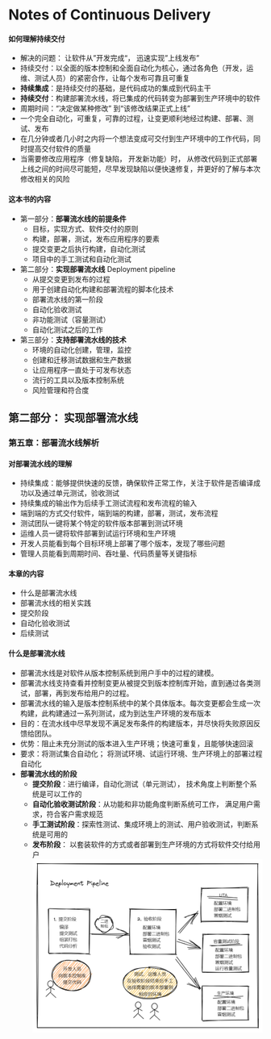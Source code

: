 # Notes of Continuous Delivery

#### 如何理解持续交付
- 解决的问题： 让软件从”开发完成“， 迅速实现”上线发布”  
- 持续交付：以全面的版本控制和全面自动化为核心，通过各角色（开发，运维、测试人员）的紧密合作，让每个发布可靠且可重复  
- **持续集成**：是持续交付的基础，是代码成功的集成到代码主干  
- **持续交付**：构建部署流水线，将已集成的代码转变为部署到生产环境中的软件   
- 周期时间：“决定做某种修改” 到“该修改结果正式上线”  
- 一个完全自动化，可重复，可靠的过程，让变更顺利地经过构建、部署、测试、发布  
- 在几分钟或者几小时之内将一个想法变成可交付到生产环境中的工作代码，同时提高交付软件的质量
- 当需要修改应用程序（修复缺陷， 开发新功能）时， 从修改代码到正式部署上线之间的时间尽可能短，尽早发现缺陷以便快速修复，并更好的了解与本次修改相关的风险  

#### 这本书的内容
- 第一部分：**部署流水线的前提条件**
  - 目标，实现方式、软件交付的原则
  - 构建，部署，测试，发布应用程序的要素
  - 提交变更之后执行构建，自动化测试
  - 项目中的手工测试和自动化测试
- 第二部分：**实现部署流水线** Deployment pipeline
  - 从提交变更到发布的过程
  - 用于创建自动化构建和部署流程的脚本化技术
  - 部署流水线的第一阶段
  - 自动化验收测试
  - 非功能测试（容量测试）
  - 自动化测试之后的工作
- 第三部分：**支持部署流水线的技术**
  - 环境的自动化创建，管理，监控
  - 创建和迁移测试数据和生产数据
  - 让应用程序一直处于可发布状态
  - 流行的工具以及版本控制系统
  - 风险管理和符合度

  
## 第二部分： 实现部署流水线
### 第五章：部署流水线解析
#### 对部署流水线的理解
- 持续集成：能够提供快速的反馈，确保软件正常工作，关注于软件是否编译成功以及通过单元测试，验收测试  
- 持续集成的输出作为后续手工测试流程和发布流程的输入
- 端到端的方式交付软件，端到端的构建，部署，测试，发布流程
- 测试团队一键将某个特定的软件版本部署到测试环境
- 运维人员一键将软件部署到试运行环境和生产环境
- 开发人员能看到每个目标环境上部署了哪个版本，发现了哪些问题
- 管理人员能看到周期时间、吞吐量、代码质量等关键指标
#### 本章的内容
- 什么是部署流水线
- 部署流水线的相关实践
- 提交阶段
- 自动化验收测试
- 后续测试

#### 什么是部署流水线
- 部署流水线是对软件从版本控制系统到用户手中的过程的建模。   
- 部署流水线支持查看并控制变更从被提交到版本控制库开始，直到通过各类测试，部署，再到发布给用户的过程。
- 部署流水线的输入是版本控制系统中的某个具体版本。每次变更都会生成一次构建，此构建通过一系列测试，成为到达生产环境的发布版本
- 目的：在流水线中尽早发现不满足发布条件的构建版本，并尽快将失败原因反馈给团队。  
- 优势：阻止未充分测试的版本进入生产环境；快速可重复，且能够快速回滚
- 要求：将测试集合自动化； 将测试环境、试运行环境、生产环境上的部署过程自动化
- **部署流水线的阶段**
  - **提交阶段**：进行编译，自动化测试（单元测试）， 技术角度上判断整个系统是可以工作的
  - **自动化验收测试阶段**：从功能和非功能角度判断系统可工作， 满足用户需求，符合客户需求规范
  - **手工测试阶段**：探索性测试、集成环境上的测试、用户验收测试，判断系统是可用的
  - **发布阶段**： 以套装软件的方式或者部署到生产环境的方式将软件交付给用户
  ![deployment pipeline](img/deployment-pipeline.png)



